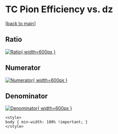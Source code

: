 # TC Pion Efficiency vs. dz

[[back to main](./)]



## Ratio

[![Ratio](../mtv/var/TC_211_eff_stack_dz.png){ width=600px }](../mtv/var/TC_211_eff_stack_dz.pdf)

## Numerator

[![Numerator](../mtv/num/TC_211_eff_stack_dz_num0.png){ width=600px }](../mtv/num/TC_211_eff_stack_dz_num0.pdf)

## Denominator

[![Denominator](../mtv/den/TC_211_eff_stack_dz_den.png){ width=600px }](../mtv/den/TC_211_eff_stack_dz_den.pdf)


``` {=html}
<style>
body { min-width: 100% !important; }
</style>
```
